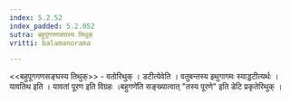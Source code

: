 ```yaml
---
index: 5.2.52
index_padded: 5.2.052
sutra: बहुपूगगणसंघस्य तिथुक्
vritti: balamanorama

---
```

<<बहुपूगगणसङ्घस्य तिथुक्>> - वतोरिथुक् । डटीत्येवेति । वतुबन्तस्य इथुगागमः स्याड्डटीत्यर्थः । यावतिथ इति । यावतां पूरण इति विग्रहः ।बहुगणे॑ति सङ्ख्यात्वात् "तस्य पूरणे" इति डेटि प्रकृतेरिथुक् । 